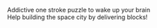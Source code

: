 Addictive one stroke puzzle to wake up your brain  
Help building the space city by delivering blocks!
